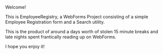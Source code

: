 Welcome!

This is EmployeeRegistry, a WebForms Project consisting of a simple Employee Registration form and a Search utility.

This is the product of around a days worth of stolen 15 minute breaks and late nights spent frantically reading up on WebForms.

I hope you enjoy it!  

